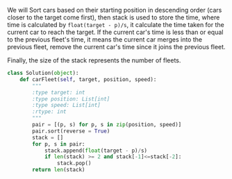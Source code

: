 We will Sort cars based on their starting position in descending order (cars closer to the target come first), then stack is used to store the time, where time is calculated by `float(target - p)/s`, it calculate the time taken for the current car to reach the target. If the current car's time is less than or equal to the previous fleet's time, it means the current car merges into the previous fleet, remove the current car's time since it joins the previous fleet.

Finally, the size of the stack represents the number of fleets.

```python
class Solution(object):
    def carFleet(self, target, position, speed):
        """
        :type target: int
        :type position: List[int]
        :type speed: List[int]
        :rtype: int
        """
        pair = [(p, s) for p, s in zip(position, speed)]
        pair.sort(reverse = True)
        stack = []
        for p, s in pair:
            stack.append(float(target - p)/s)
            if len(stack) >= 2 and stack[-1]<=stack[-2]:
                stack.pop()
        return len(stack)
```
